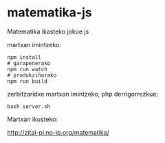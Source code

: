 # matematika-js
Matematika ikasteko jokue js

martxan imintzeko:
```
npm install
# garapenerako
npm run watch
# produkziñorako
npm run build
```

zerbitzaridxe martxan imintzeko, php derrigorrezkue:
```
bash server.sh
```

Martxan ikusteko:

http://zital-pi.no-ip.org/matematika/